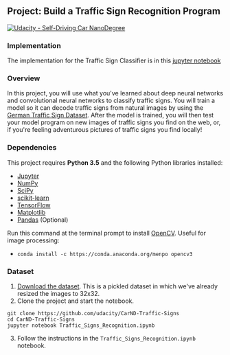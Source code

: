 ## Project: Build a Traffic Sign Recognition Program
[![Udacity - Self-Driving Car NanoDegree](https://s3.amazonaws.com/udacity-sdc/github/shield-carnd.svg)](http://www.udacity.com/drive)

### Implementation
The implementation for the Traffic Sign Classifier is in this [jupyter notebook](https://github.com/kkufieta/CarND-Traffic-Sign-Classifier/blob/master/Traffic_Sign_Classifier.ipynb)

### Overview

In this project, you will use what you've learned about deep neural networks and convolutional neural networks to classify traffic signs. You will train a model so it can decode traffic signs from natural images by using the [German Traffic Sign Dataset](http://benchmark.ini.rub.de/?section=gtsrb&subsection=dataset). After the model is trained, you will then test your model program on new images of traffic signs you find on the web, or, if you're feeling adventurous pictures of traffic signs you find locally!

### Dependencies

This project requires **Python 3.5** and the following Python libraries installed:

- [Jupyter](http://jupyter.org/)
- [NumPy](http://www.numpy.org/)
- [SciPy](https://www.scipy.org/)
- [scikit-learn](http://scikit-learn.org/)
- [TensorFlow](http://tensorflow.org)
- [Matplotlib](http://matplotlib.org/)
- [Pandas](http://pandas.pydata.org/) (Optional)

Run this command at the terminal prompt to install [OpenCV](http://opencv.org/). Useful for image processing:

- `conda install -c https://conda.anaconda.org/menpo opencv3`

### Dataset

1. [Download the dataset](https://d17h27t6h515a5.cloudfront.net/topher/2016/November/581faac4_traffic-signs-data/traffic-signs-data.zip). This is a pickled dataset in which we've already resized the images to 32x32.
2. Clone the project and start the notebook.
```
git clone https://github.com/udacity/CarND-Traffic-Signs
cd CarND-Traffic-Signs
jupyter notebook Traffic_Signs_Recognition.ipynb
```
3. Follow the instructions in the `Traffic_Signs_Recognition.ipynb` notebook.


